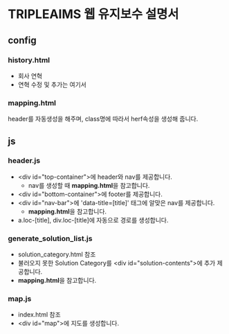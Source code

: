 # TRIPLEAIMS 웹 유지보수 설명서

## config

### history.html
 - 회사 연혁
 - 연혁 수정 및 추가는 여기서

### mapping.html
header를 자동생성을 해주며, class명에 따라서 herf속성을 생성해 줍니다. 

## js

### header.js
 - &lt;div id="top-container"&gt;에 header와 nav를 제공합니다.
    - nav를 생성할 때 **mapping.html**을 참고합니다.
 - &lt;div id="bottom-container"&gt;에 footer를 제공합니다.
 - &lt;div id="nav-bar"&gt;에 'data-title=[title]' 태그에 알맞은 nav를 제공합니다.
    - **mapping.html**을 참고합니다.
 - a.loc-[title], div.loc-[title]에 자동으로 경로를 생성합니다.

### generate_solution_list.js
 - solution_category.html 참조
 -  불러오지 못한 Solution Category를 &lt;div id="solution-contents"&gt;에 추가 제공합니다.
- **mapping.html**을 참고합니다.

### map.js 
 - index.html 참조
 - &lt;div id="map"&gt;에 지도를 생성합니다.